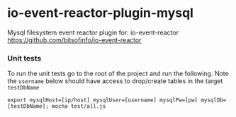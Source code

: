 # io-event-reactor-plugin-mysql
Mysql filesystem event reactor plugin for: io-event-reactor https://github.com/bitsofinfo/io-event-reactor

### Unit tests

To run the unit tests go to the root of the project and run the following. Note the
`username` below should have access to drop/create tables in the target `testDbName`

```
export mysqlHost=[ip/host] mysqlUser=[username] mysqlPw=[pw] mysqlDb=[testDbName]; mocha test/all.js
```
